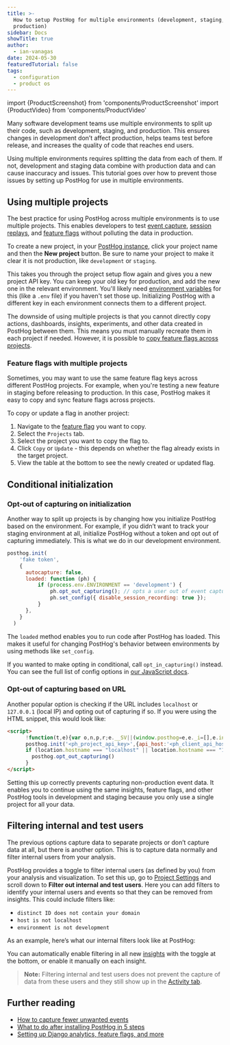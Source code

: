 ```yaml
---
title: >-
  How to setup PostHog for multiple environments (development, staging,
  production)
sidebar: Docs
showTitle: true
author:
  - ian-vanagas
date: 2024-05-30
featuredTutorial: false
tags:
  - configuration
  - product os
---
```


import {ProductScreenshot} from 'components/ProductScreenshot'
import {ProductVideo} from 'components/ProductVideo'

Many software development teams use multiple environments to split up their code, such as development, staging, and production. This ensures changes in development don’t affect production, helps teams test before release, and increases the quality of code that reaches end users.

Using multiple environments requires splitting the data from each of them. If not, development and staging data combine with production data and can cause inaccuracy and issues. This tutorial goes over how to prevent those issues by setting up PostHog for use in multiple environments.

## Using multiple projects

The best practice for using PostHog across multiple environments is to use multiple projects. This enables developers to test [event capture](/docs/product-analytics/capture-events), [session replays](/docs/session-replay), and [feature flags](/docs/feature-flags) without polluting the data in production.

To create a new project, in your [PostHog instance](https://us.posthog.com/), click your project name and then the **New project** button. Be sure to name your project to make it clear it is not production, like `development` or `staging`.

<ProductVideo
    videoLight="https://res.cloudinary.com/dmukukwp6/video/upload/v1716972205/posthog.com/contents/Create-environment-light.mp4"  
    videoDark="https://res.cloudinary.com/dmukukwp6/video/upload/v1716972205/posthog.com/contents/create-project-dark.mp4"
    classes="rounded"
    alt= "Creating a new project in PostHog"
/>


This takes you through the project setup flow again and gives you a new project API key. You can keep your old key for production, and add the new one in the relevant environment. You'll likely need [environment variables](https://medium.com/chingu/an-introduction-to-environment-variables-and-how-to-use-them-f602f66d15fa) for this (like a `.env` file) if you haven't set those up. Initializing PostHog with a different key in each environment connects them to a different project.

The downside of using multiple projects is that you cannot directly copy actions, dashboards, insights, experiments, and other data created in PostHog between them. This means you must manually recreate them in each project if needed. However, it is possible to [copy feature flags across projects](/docs/feature-flags/multi-project-feature-flags).

### Feature flags with multiple projects

Sometimes, you may want to use the same feature flag keys across different PostHog projects. For example, when you're testing a new feature in staging before releasing to production. In this case, PostHog makes it easy to copy and sync feature flags across projects.

To copy or update a flag in another project:

1. Navigate to the [feature flag](https://us.posthog.com/feature_flags) you want to copy.
2. Select the `Projects` tab.
3. Select the project you want to copy the flag to.
4. Click `Copy` or `Update` - this depends on whether the flag already exists in the target project.
5. View the table at the bottom to see the newly created or updated flag.

<ProductScreenshot
    imageLight="https://res.cloudinary.com/dmukukwp6/image/upload/posthog.com/contents/images/docs/feature-flags/multi-project-feature-flags-light.png"
    imageDark="https://res.cloudinary.com/dmukukwp6/image/upload/posthog.com/contents/images/docs/feature-flags/multi-project-feature-flags-dark.png"
    alt="Multi-project feature flags" 
    classes="rounded"
/>

## Conditional initialization

### Opt-out of capturing on initialization

Another way to split up projects is by changing how you initialize PostHog based on the environment. For example, if you didn’t want to track your staging environment at all, initialize PostHog without a token and opt out of capturing immediately. This is what we do in our development environment.

```js
posthog.init(
    'fake token',
    {
      autocapture: false,
      loaded: function (ph) {
          if (process.env.ENVIRONMENT == 'development') {
              ph.opt_out_capturing(); // opts a user out of event capture
              ph.set_config({ disable_session_recording: true });
          }
      }, 
    }
  )
```

The `loaded` method enables you to run code after PostHog has loaded. This makes it useful for changing PostHog's behavior between environments by using methods like `set_config`.

If you wanted to make opting in conditional, call `opt_in_capturing()` instead. You can see the full list of config options in [our JavaScript docs](/docs/integrate/client/js#config).

### Opt-out of capturing based on URL

Another popular option is checking if the URL includes `localhost` or `127.0.0.1` (local IP) and opting out of capturing if so. If you were using the HTML snippet, this would look like:

```html
<script>
	  !function(t,e){var o,n,p,r;e.__SV||(window.posthog=e,e._i=[],e.init=function(i,s,a){function g(t,e){var o=e.split(".");2==o.length&&(t=t[o[0]],e=o[1]),t[e]=function(){t.push([e].concat(Array.prototype.slice.call(arguments,0)))}}(p=t.createElement("script")).type="text/javascript",p.async=!0,p.src=s.api_host+"/static/array.js",(r=t.getElementsByTagName("script")[0]).parentNode.insertBefore(p,r);var u=e;for(void 0!==a?u=e[a]=[]:a="posthog",u.people=u.people||[],u.toString=function(t){var e="posthog";return"posthog"!==a&&(e+="."+a),t||(e+=" (stub)"),e},u.people.toString=function(){return u.toString(1)+".people (stub)"},o="capture identify alias people.set people.set_once set_config register register_once unregister opt_out_capturing has_opted_out_capturing opt_in_capturing reset isFeatureEnabled onFeatureFlags getFeatureFlag getFeatureFlagPayload reloadFeatureFlags group updateEarlyAccessFeatureEnrollment getEarlyAccessFeatures getActiveMatchingSurveys getSurveys getNextSurveyStep".split(" "),n=0;n<o.length;n++)g(u,o[n]);e._i.push([i,s,a])},e.__SV=1)}(document,window.posthog||[]);
	  posthog.init('<ph_project_api_key>',{api_host:'<ph_client_api_host>'})
	  if (location.hostname === "localhost" || location.hostname === "127.0.0.1") {
	    posthog.opt_out_capturing()
	  }
</script>
```

Setting this up correctly prevents capturing non-production event data. It enables you to continue using the same insights, feature flags, and other PostHog tools in development and staging because you only use a single project for all your data.

## Filtering internal and test users

The previous options capture data to separate projects or don’t capture data at all, but there is another option. This is to capture data normally and filter internal users from your analysis.

PostHog provides a toggle to filter internal users (as defined by you) from your analysis and visualization. To set this up, go to [Project Settings](https://us.posthog.com/settings/project#internal-user-filtering) and scroll down to **Filter out internal and test users**. Here you can add filters to identify your internal users and events so that they can be removed from insights. This could include filters like: 

- `distinct ID does not contain your domain`
- `host is not localhost`
- `environment is not development`

As an example, here’s what our internal filters look like at PostHog:

<ProductScreenshot
    imageLight="https://res.cloudinary.com/dmukukwp6/image/upload/v1716975336/posthog.com/contents/Screenshot_2024-05-29_at_10.35.14_AM.png"
    imageDark="https://res.cloudinary.com/dmukukwp6/image/upload/v1716975336/posthog.com/contents/Screenshot_2024-05-29_at_10.35.23_AM.png"
    alt="Setting up internal filters in PostHog" 
    classes="rounded"
/>

You can automatically enable filtering in all new [insights](/docs/product-analytics/insights) with the toggle at the bottom, or enable it manually on each insight.

> **Note:** Filtering internal and test users does not prevent the capture of data from these users and they still show up in the [Activity tab](https://us.posthog.com/events).

## Further reading

- [How to capture fewer unwanted events](/tutorials/fewer-unwanted-events)
- [What to do after installing PostHog in 5 steps](/tutorials/next-steps-after-installing)
- [Setting up Django analytics, feature flags, and more](/tutorials/django-analytics)
